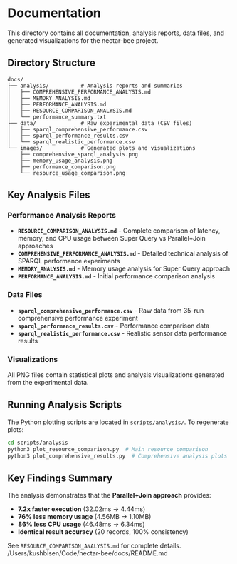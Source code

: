 # Documentation

This directory contains all documentation, analysis reports, data files, and generated visualizations for the nectar-bee project.

## Directory Structure

```
docs/
├── analysis/          # Analysis reports and summaries
│   ├── COMPREHENSIVE_PERFORMANCE_ANALYSIS.md
│   ├── MEMORY_ANALYSIS.md
│   ├── PERFORMANCE_ANALYSIS.md
│   ├── RESOURCE_COMPARISON_ANALYSIS.md
│   └── performance_summary.txt
├── data/              # Raw experimental data (CSV files)
│   ├── sparql_comprehensive_performance.csv
│   ├── sparql_performance_results.csv
│   └── sparql_realistic_performance.csv
└── images/            # Generated plots and visualizations
    ├── comprehensive_sparql_analysis.png
    ├── memory_usage_analysis.png
    ├── performance_comparison.png
    └── resource_usage_comparison.png
```

## Key Analysis Files

### Performance Analysis Reports
- **`RESOURCE_COMPARISON_ANALYSIS.md`** - Complete comparison of latency, memory, and CPU usage between Super Query vs Parallel+Join approaches
- **`COMPREHENSIVE_PERFORMANCE_ANALYSIS.md`** - Detailed technical analysis of SPARQL performance experiments
- **`MEMORY_ANALYSIS.md`** - Memory usage analysis for Super Query approach
- **`PERFORMANCE_ANALYSIS.md`** - Initial performance comparison analysis

### Data Files
- **`sparql_comprehensive_performance.csv`** - Raw data from 35-run comprehensive performance experiment
- **`sparql_performance_results.csv`** - Performance comparison data
- **`sparql_realistic_performance.csv`** - Realistic sensor data performance results

### Visualizations
All PNG files contain statistical plots and analysis visualizations generated from the experimental data.

## Running Analysis Scripts

The Python plotting scripts are located in `scripts/analysis/`. To regenerate plots:

```bash
cd scripts/analysis
python3 plot_resource_comparison.py  # Main resource comparison
python3 plot_comprehensive_results.py  # Comprehensive analysis plots
```

## Key Findings Summary

The analysis demonstrates that the **Parallel+Join approach** provides:
- **7.2x faster execution** (32.02ms → 4.44ms)
- **76% less memory usage** (4.56MB → 1.10MB)
- **86% less CPU usage** (46.48ms → 6.34ms)
- **Identical result accuracy** (20 records, 100% consistency)

See `RESOURCE_COMPARISON_ANALYSIS.md` for complete details.</content>
<parameter name="filePath">/Users/kushbisen/Code/nectar-bee/docs/README.md
